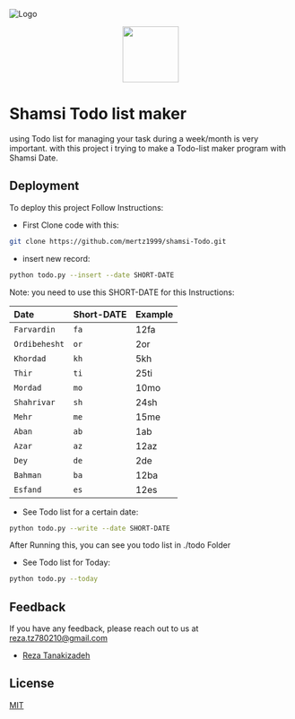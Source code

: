 
![Logo](https://dashboard.snapcraft.io/site_media/appmedia/2020/05/icon_sjsbj5P.png)

<p align="center">
  <img width="100" height="100" src="https://dashboard.snapcraft.io/site_media/appmedia/2020/05/icon_sjsbj5P.png">
</p>

# Shamsi Todo list maker

using Todo list for managing your task during a week/month is very important. with this project i trying to make a Todo-list maker program with Shamsi Date.



## Deployment

To deploy this project Follow Instructions:

* First Clone code with this:
```bash
git clone https://github.com/mertz1999/shamsi-Todo.git
```

* insert new record:

```bash
python todo.py --insert --date SHORT-DATE
```
Note: you need to use this SHORT-DATE for this Instructions:

| Date | Short-DATE     | Example                |
| :-------- | :------- | :------------------------- |
| `Farvardin` | `fa` | 12fa |
| `Ordibehesht` | `or` | 2or |
| `Khordad` | `kh` | 5kh |
| `Thir` | `ti` | 25ti |
| `Mordad` | `mo` | 10mo |
| `Shahrivar` | `sh` | 24sh |
| `Mehr` | `me` | 15me |
| `Aban` | `ab` | 1ab |
| `Azar` | `az` | 12az |
| `Dey` | `de` | 2de |
| `Bahman` | `ba` | 12ba |
| `Esfand` | `es` | 12es |

* See Todo list for a certain date:
```bash
python todo.py --write --date SHORT-DATE
```
After Running this, you can see you todo list in ./todo Folder

* See Todo list for Today:
```bash
python todo.py --today
```



## Feedback

If you have any feedback, please reach out to us at reza.tz780210@gmail.com
- [Reza Tanakizadeh](https://github.com/mertz1999)


## License

[MIT](https://choosealicense.com/licenses/mit/)

